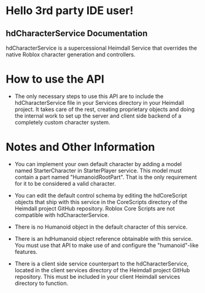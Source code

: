 # Hello 3rd party IDE user!
## hdCharacterService Documentation

hdCharacterService is a supercessional Heimdall Service that overrides the native Roblox character generation and controllers.

# How to use the API
- The only necessary steps to use this API are to include the hdCharacterService file in your Services directory in your Heimdall project. It takes care of the rest, creating proprietary objects and doing the internal work to set up the server and client side backend of a completely custom character system.

# Notes and Other Information
- You can implement your own default character by adding a model named StarterCharacter in StarterPlayer service. This model must contain a part named "HumanoidRootPart". That is the only requirement for it to be considered a valid character.

- You can edit the default control schema by editing the hdCoreScript objects that ship with this service in the CoreScripts directory of the Heimdall project GitHub repository. Roblox Core Scripts are not compatible with hdCharacterService.

- There is no Humanoid object in the default character of this service.
- There is an hdHumanoid object reference obtainable with this service. You must use that API to make use of and configure the "humanoid"-like features.
- There is a client side service counterpart to the hdCharacterService, located in the client services directory of the Heimdall project GitHub repository. This must be included in your client Heimdall services directory to function.